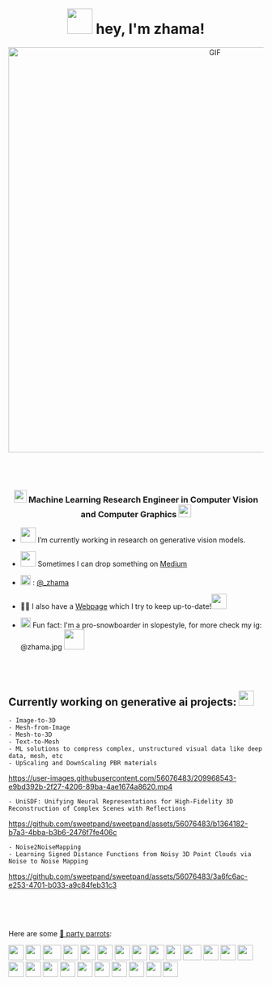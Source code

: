 <h1 align="center"><img src="https://media3.giphy.com/media/YkoIN5YLQymQfFaPwO/giphy.gif?cid=ecf05e47vk5fa41algsoxebbefxag1qp3etc311xjoxfx76k&rid=giphy.gif&ct=s" width="50"> hey, I'm zhama! </h1>

<div align="center">
<img hight="300" width="800" alt="GIF" align="center" src="https://media4.giphy.com/media/cidnyqZ3B5chK1DcGG/giphy.gif?cid=ecf05e47c6eyge185ew0fy59ahjjote2nqqetwv4usyqjk45&rid=giphy.gif&ct=g">
</div>

</br>
</br>
</br>

<h3 align="center"> <img src="https://media1.giphy.com/media/sIw0RS82ZT32uZ9OER/giphy.gif?cid=ecf05e47pcm94q5bqx1oaoet532srl2v1h5u45z5e43qztck&rid=giphy.gif&ct=s" width="25"> Machine Learning Research Engineer in Computer Vision and Computer Graphics  <img src="https://media1.giphy.com/media/sIw0RS82ZT32uZ9OER/giphy.gif?cid=ecf05e47pcm94q5bqx1oaoet532srl2v1h5u45z5e43qztck&rid=giphy.gif&ct=s" width="25"> </h3>

- <img src="https://media3.giphy.com/media/1ZDHv3943FIkvAKzMN/giphy.gif?cid=ecf05e4711ldv8gzw9jufhtw76yzd3gf30p7s9m2kcwdbxi3&rid=giphy.gif&ct=s" width="30" > I’m currently working in research on generative vision models.

- <img src="https://media1.giphy.com/media/WPnhLk3ItjPVxfePZb/giphy.gif?cid=ecf05e47gravmwfqlrr12zismifus4v7oda0ftvm2xdbk43j&rid=giphy.gif&ct=s" width="30" > Sometimes I can drop something on [Medium](https://medium.com/@zhamaryskulova)

- <img src="https://media.giphy.com/media/v1.Y2lkPTc5MGI3NjExYTJrbm8xMTk5aTBrZGt6bXN4OG40cWkxendmMXEzZGkzMnY4em10diZlcD12MV9pbnRlcm5hbF9naWZfYnlfaWQmY3Q9Zw/KDGLRKwIMVXV5XLieP/giphy.gif" width="20" > : [@_zhama](https://twitter.com/_zhama)

- 👨‍💻 I also have a [Webpage](https://sweetpand.github.io) which I try to keep up-to-date!<img src="https://media1.giphy.com/media/3oKIPeR9LRZtiG1nva/giphy.gif?cid=ecf05e47sr1thgqwaixf4qu42rqxx824a7vylokxz4na82vb&rid=giphy.gif&ct=s" width="30" >

- <img src="https://media2.giphy.com/media/JSw7z3MAipTKM9yudK/giphy.gif?cid=ecf05e470ixbsxupjzd75qjkaa9hly4kdhcy8zmbeszl3z6t&rid=giphy.gif&ct=ts" width="20" > Fun fact: I'm a pro-snowboarder in slopestyle, for more check my ig: @zhama.jpg <img src="https://media2.giphy.com/media/UtQeBtdj15KHfEnh5B/giphy.gif?cid=ecf05e4790dgzhmcumzs0iqga7q6eecx2reqd48iu2klfywz&rid=giphy.gif&ct=s" width="40" >
</br>
</br>

## Currently working on generative ai projects: <img src="https://media.giphy.com/media/WUlplcMpOCEmTGBtBW/giphy.gif" width="30" > 

    - Image-to-3D
    - Mesh-from-Image
    - Mesh-to-3D
    - Text-to-Mesh
    - ML solutions to compress complex, unstructured visual data like deep data, mesh, etc
    - UpScaling and DownScaling PBR materials



https://user-images.githubusercontent.com/56076483/209968543-e9bd392b-2f27-4206-89ba-4ae1674a8620.mp4



    - UniSDF: Unifying Neural Representations for High-Fidelity 3D Reconstruction of Complex Scenes with Reflections

https://github.com/sweetpand/sweetpand/assets/56076483/b1364182-b7a3-4bba-b3b6-2476f7fe406c


    - Noise2NoiseMapping
    - Learning Signed Distance Functions from Noisy 3D Point Clouds via Noise to Noise Mapping 

https://github.com/sweetpand/sweetpand/assets/56076483/3a6fc6ac-e253-4701-b033-a9c84feb31c3





</br>
</br>
</br>


Here are some [🦜 party parrots](https://cultofthepartyparrot.com):

<div>
    <img src="https://cultofthepartyparrot.com/parrots/hd/githubparrot.gif" width="30" height="30"/>
    <img src="https://cultofthepartyparrot.com/flags/hd/indiaparrot.gif" width="30" height="30"/>
    <img src="https://cultofthepartyparrot.com/parrots/asyncparrot.gif" width="36" height="30"/>
    <img src="https://cultofthepartyparrot.com/parrots/hd/exceptionallyfastparrot.gif" width="30" height="30"/>
    <img src="https://cultofthepartyparrot.com/parrots/hd/60fpsparrot.gif" width="30" height="30"/>
    <img src="https://cultofthepartyparrot.com/parrots/hd/jumpingparrot.gif" width="30" height="30"/>
    <img src="https://cultofthepartyparrot.com/parrots/hd/opensourceparrot.gif" width="30" height="30"/>
    <img src="https://cultofthepartyparrot.com/parrots/hd/dealwithitnowparrot.gif" width="30" height="30"/>
    <img src="https://cultofthepartyparrot.com/parrots/hd/hypnoparrotlight.gif" width="30" height="30"/>
    <img src="https://cultofthepartyparrot.com/parrots/databaseparrot.gif" width="30" height="30"/>
    <img src="https://cultofthepartyparrot.com/parrots/fixparrot.gif" width="36" height="30"/>
    <img src="https://cultofthepartyparrot.com/parrots/hd/laptop_parrot.gif" width="30" height="30"/>
    <img src="https://cultofthepartyparrot.com/parrots/hd/spinningparrot.gif" width="30" height="30"/>
    <img src="https://cultofthepartyparrot.com/parrots/hd/levitationparrot.gif" width="30" height="30"/>
    <img src="https://cultofthepartyparrot.com/parrots/hd/meldparrot.gif" width="30" height="30"/>
    <img src="https://cultofthepartyparrot.com/parrots/slomoparrot.gif" width="30" height="30"/>
    <img src="https://cultofthepartyparrot.com/parrots/hd/moonwalkingparrot.gif" width="30" height="30"/>
    <img src="https://cultofthepartyparrot.com/parrots/hd/stableparrot.gif" width="30" height="30"/>
    <img src="https://cultofthepartyparrot.com/parrots/hd/scienceparrot.gif" width="30" height="30"/>
    <img src="https://cultofthepartyparrot.com/parrots/hd/pirateparrot.gif" width="30" height="30"/>
    <img src="https://cultofthepartyparrot.com/parrots/hd/footballparrot.gif" width="30" height="30"/>
    <img src="https://cultofthepartyparrot.com/parrots/hd/illuminatiparrot.gif" width="30" height="30"/>
    <img src="https://cultofthepartyparrot.com/parrots/hd/hypnoparrotdark.gif" width="30" height="30"/>
    <img src="https://cultofthepartyparrot.com/parrots/hd/mustacheparrot.gif" width="30" height="30"/>
</div>
